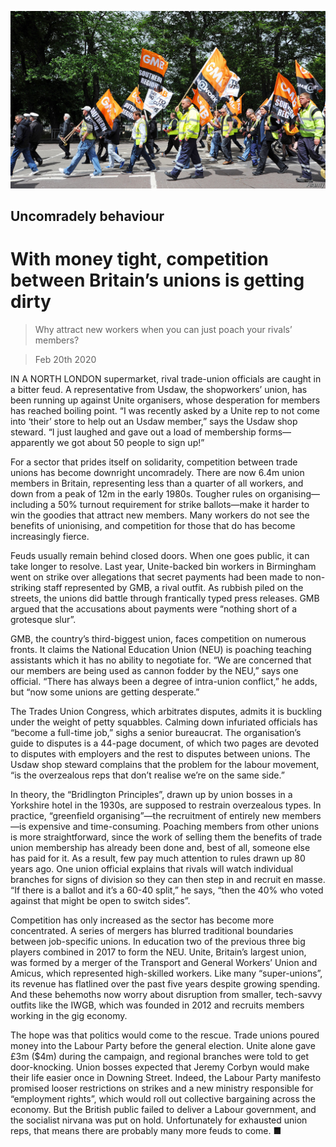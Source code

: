 ![](./images/20200222_BRP004_0.jpg)

## Uncomradely behaviour

# With money tight, competition between Britain’s unions is getting dirty

> Why attract new workers when you can just poach your rivals’ members?

> Feb 20th 2020

IN A NORTH LONDON supermarket, rival trade-union officials are caught in a bitter feud. A representative from Usdaw, the shopworkers’ union, has been running up against Unite organisers, whose desperation for members has reached boiling point. “I was recently asked by a Unite rep to not come into ‘their’ store to help out an Usdaw member,” says the Usdaw shop steward. “I just laughed and gave out a load of membership forms—apparently we got about 50 people to sign up!”

For a sector that prides itself on solidarity, competition between trade unions has become downright uncomradely. There are now 6.4m union members in Britain, representing less than a quarter of all workers, and down from a peak of 12m in the early 1980s. Tougher rules on organising—including a 50% turnout requirement for strike ballots—make it harder to win the goodies that attract new members. Many workers do not see the benefits of unionising, and competition for those that do has become increasingly fierce.

Feuds usually remain behind closed doors. When one goes public, it can take longer to resolve. Last year, Unite-backed bin workers in Birmingham went on strike over allegations that secret payments had been made to non-striking staff represented by GMB, a rival outfit. As rubbish piled on the streets, the unions did battle through frantically typed press releases. GMB argued that the accusations about payments were “nothing short of a grotesque slur”.

GMB, the country’s third-biggest union, faces competition on numerous fronts. It claims the National Education Union (NEU) is poaching teaching assistants which it has no ability to negotiate for. “We are concerned that our members are being used as cannon fodder by the NEU,” says one official. “There has always been a degree of intra-union conflict,” he adds, but “now some unions are getting desperate.”

The Trades Union Congress, which arbitrates disputes, admits it is buckling under the weight of petty squabbles. Calming down infuriated officials has “become a full-time job,” sighs a senior bureaucrat. The organisation’s guide to disputes is a 44-page document, of which two pages are devoted to disputes with employers and the rest to disputes between unions. The Usdaw shop steward complains that the problem for the labour movement, “is the overzealous reps that don’t realise we’re on the same side.”

In theory, the “Bridlington Principles”, drawn up by union bosses in a Yorkshire hotel in the 1930s, are supposed to restrain overzealous types. In practice, “greenfield organising”—the recruitment of entirely new members—is expensive and time-consuming. Poaching members from other unions is more straightforward, since the work of selling them the benefits of trade union membership has already been done and, best of all, someone else has paid for it. As a result, few pay much attention to rules drawn up 80 years ago. One union official explains that rivals will watch individual branches for signs of division so they can then step in and recruit en masse. “If there is a ballot and it’s a 60-40 split,” he says, “then the 40% who voted against that might be open to switch sides”.

Competition has only increased as the sector has become more concentrated. A series of mergers has blurred traditional boundaries between job-specific unions. In education two of the previous three big players combined in 2017 to form the NEU. Unite, Britain’s largest union, was formed by a merger of the Transport and General Workers’ Union and Amicus, which represented high-skilled workers. Like many “super-unions”, its revenue has flatlined over the past five years despite growing spending. And these behemoths now worry about disruption from smaller, tech-savvy outfits like the IWGB, which was founded in 2012 and recruits members working in the gig economy.

The hope was that politics would come to the rescue. Trade unions poured money into the Labour Party before the general election. Unite alone gave £3m ($4m) during the campaign, and regional branches were told to get door-knocking. Union bosses expected that Jeremy Corbyn would make their life easier once in Downing Street. Indeed, the Labour Party manifesto promised looser restrictions on strikes and a new ministry responsible for “employment rights”, which would roll out collective bargaining across the economy. But the British public failed to deliver a Labour government, and the socialist nirvana was put on hold. Unfortunately for exhausted union reps, that means there are probably many more feuds to come. ■